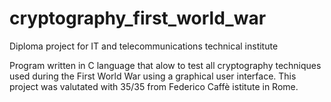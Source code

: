 # cryptography_first_world_war
Diploma project for IT and telecommunications technical institute

Program written in C language that alow to test all cryptography techniques used during the First World War using a graphical user interface.
This project was valutated with 35/35 from Federico Caffè istitute in Rome.

